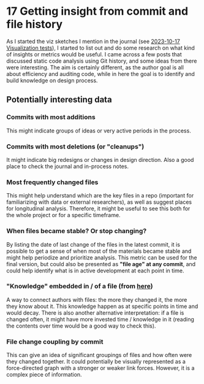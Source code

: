 # 17 Getting insight from commit and file history

As I started the viz sketches I mention in the journal (see [2023-10-17 Visualization tests](../journal.md#2023-10-17%20Visualization%20tests)), I started to list out and do some research on what kind of insights or metrics would be useful. I came across a few posts that discussed static code analysis using Git history, and some ideas from there were interesting. The aim is certainly different, as the author goal is all about efficiency and auditing code, while in here the goal is to identify and build knowledge on design process.

## Potentially interesting data

### Commits with most additions

This might indicate groups of ideas or very active periods in the process.

### Commits with most deletions (or  "cleanups")

It might indicate big redesigns or changes in design direction. Also a good place to check the journal and in-process notes.

### Most frequently changed files

This might help understand which are the key files in a repo (important for familiarizing with data or external researchers), as well as suggest places for longitudinal analysis. Therefore, it might be useful to see this both for the whole project or for a specific timeframe.

### When files became stable? Or stop changing?

By listing the date of last change of the files in the latest commit, it is possible to get a sense of when most of the materials became stable and might help periodize and prioritize analysis. This metric can be used for the final version, but could also be presented as **"file age" at any commit**, and could help identify what is in active development at each point in time.

### "Knowledge" embedded in / of a file (from [here](https://willschenk.com/howto/2020/gitlog_in_sqlite/#headline-12))

A way to connect authors with files: the more they changed it, the more they know about it. This knowledge happen as at specific points in time and would decay. There is also another alternative interpretation: if a file is changed often, it might have more invested time / knowledge in it (reading the contents over time would be a good way to check this).

### File change coupling by commit

This can give an idea of significant groupings of files and how often were they changed together. It could potentially be visually represented as a force-directed graph with a stronger or weaker link forces. However, it is a complex piece of information.
